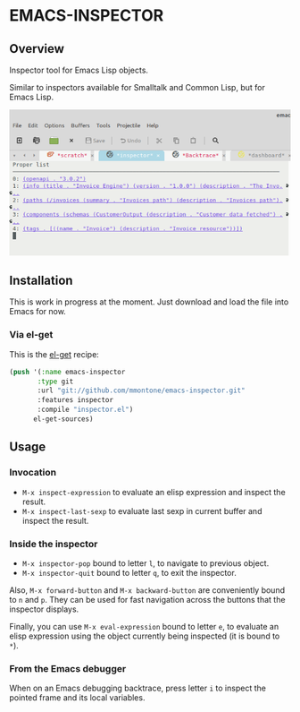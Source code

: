 # EMACS-INSPECTOR

## Overview

Inspector tool for Emacs Lisp objects.

Similar to inspectors available for Smalltalk and Common Lisp, but for Emacs Lisp.

![emacs-inspector.png](emacs-inspector.png "Emacs Inspector")

## Installation

This is work in progress at the moment. Just download and load the file into Emacs for now.

### Via el-get

This is the [el-get](https://www.emacswiki.org/emacs/el-get "el-get") recipe:

```lisp
(push '(:name emacs-inspector
       :type git
       :url "git://github.com/mmontone/emacs-inspector.git"
       :features inspector
       :compile "inspector.el")
      el-get-sources)
```

## Usage

### Invocation

* `M-x inspect-expression` to evaluate an elisp expression and inspect the result.
* `M-x inspect-last-sexp` to evaluate last sexp in current buffer and inspect the result.

### Inside the inspector

* `M-x inspector-pop` bound to letter `l`, to navigate to previous object.
* `M-x inspector-quit` bound to letter `q`, to exit the inspector.

Also, `M-x forward-button` and `M-x backward-button` are conveniently bound to `n` and `p`. 
They can be used for fast navigation across the buttons that the inspector displays.

Finally, you can use `M-x eval-expression` bound to letter `e`, to evaluate an elisp expression using the object currently being inspected (it is bound to `*`).

### From the Emacs debugger

When on an Emacs debugging backtrace, press letter `i` to inspect the pointed frame and its local variables.
